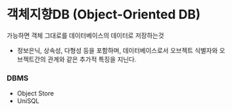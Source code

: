 # 객체지향DB (Object-Oriented DB)
가능하면 객체 그대로를 데이터베이스의 데이터로 저장하는것  
- 정보은닉, 상속성, 다형성 등을 포함하며, 데이터베이스로서 오브젝트 식별자와 오브젝트간의 관계와 같은 추가적 특징을 지닌다.


### DBMS
- Object Store
- UniSQL